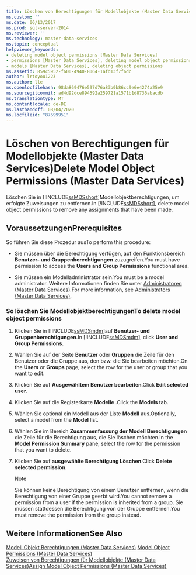 ```yaml
---
title: Löschen von Berechtigungen für Modellobjekte (Master Data Services) | Microsoft-Dokumentation
ms.custom: ''
ms.date: 06/13/2017
ms.prod: sql-server-2014
ms.reviewer: ''
ms.technology: master-data-services
ms.topic: conceptual
helpviewer_keywords:
- deleting model object permissions [Master Data Services]
- permissions [Master Data Services], deleting model object permissions
- models [Master Data Services], deleting object permissions
ms.assetid: 859c5952-f600-4940-8064-1afd13f7f6dc
author: lrtoyou1223
ms.author: lle
ms.openlocfilehash: 98da869476e597d76a83b0b86cc9e6e4274a25e9
ms.sourcegitcommit: ad4d92dce894592a259721a1571b1d8736abacdb
ms.translationtype: MT
ms.contentlocale: de-DE
ms.lasthandoff: 08/04/2020
ms.locfileid: "87699951"
---
```

# <a name="delete-model-object-permissions-master-data-services"></a><span data-ttu-id="b25a0-102">Löschen von Berechtigungen für Modellobjekte (Master Data Services)</span><span class="sxs-lookup"><span data-stu-id="b25a0-102">Delete Model Object Permissions (Master Data Services)</span></span>
  <span data-ttu-id="b25a0-103">Löschen Sie in [!INCLUDE[ssMDSshort](../includes/ssmdsshort-md.md)]Modellobjektberechtigungen, um erfolgte Zuweisungen zu entfernen.</span><span class="sxs-lookup"><span data-stu-id="b25a0-103">In [!INCLUDE[ssMDSshort](../includes/ssmdsshort-md.md)], delete model object permissions to remove any assignments that have been made.</span></span>  
  
## <a name="prerequisites"></a><span data-ttu-id="b25a0-104">Voraussetzungen</span><span class="sxs-lookup"><span data-stu-id="b25a0-104">Prerequisites</span></span>  
 <span data-ttu-id="b25a0-105">So führen Sie diese Prozedur aus</span><span class="sxs-lookup"><span data-stu-id="b25a0-105">To perform this procedure:</span></span>  
  
-   <span data-ttu-id="b25a0-106">Sie müssen über die Berechtigung verfügen, auf den Funktionsbereich **Benutzer- und Gruppenberechtigungen** zuzugreifen.</span><span class="sxs-lookup"><span data-stu-id="b25a0-106">You must have permission to access the **Users and Group Permissions** functional area.</span></span>  
  
-   <span data-ttu-id="b25a0-107">Sie müssen ein Modelladministrator sein.</span><span class="sxs-lookup"><span data-stu-id="b25a0-107">You must be a model administrator.</span></span> <span data-ttu-id="b25a0-108">Weitere Informationen finden Sie unter [Administratoren &#40;Master Data Services&#41;](administrators-master-data-services.md).</span><span class="sxs-lookup"><span data-stu-id="b25a0-108">For more information, see [Administrators &#40;Master Data Services&#41;](administrators-master-data-services.md).</span></span>  
  
### <a name="to-delete-model-object-permissions"></a><span data-ttu-id="b25a0-109">So löschen Sie Modellobjektberechtigungen</span><span class="sxs-lookup"><span data-stu-id="b25a0-109">To delete model object permissions</span></span>  
  
1.  <span data-ttu-id="b25a0-110">Klicken Sie in [!INCLUDE[ssMDSmdm](../includes/ssmdsmdm-md.md)]auf **Benutzer- und Gruppenberechtigungen**.</span><span class="sxs-lookup"><span data-stu-id="b25a0-110">In [!INCLUDE[ssMDSmdm](../includes/ssmdsmdm-md.md)], click **User and Group Permissions**.</span></span>  
  
2.  <span data-ttu-id="b25a0-111">Wählen Sie auf der Seite **Benutzer** oder **Gruppen** die Zeile für den Benutzer oder die Gruppe aus, den bzw. die Sie bearbeiten möchten.</span><span class="sxs-lookup"><span data-stu-id="b25a0-111">On the **Users** or **Groups** page, select the row for the user or group that you want to edit.</span></span>  
  
3.  <span data-ttu-id="b25a0-112">Klicken Sie auf **Ausgewähltem Benutzer bearbeiten**.</span><span class="sxs-lookup"><span data-stu-id="b25a0-112">Click **Edit selected user**.</span></span>  
  
4.  <span data-ttu-id="b25a0-113">Klicken Sie auf die Registerkarte **Modelle** .</span><span class="sxs-lookup"><span data-stu-id="b25a0-113">Click the **Models** tab.</span></span>  
  
5.  <span data-ttu-id="b25a0-114">Wählen Sie optional ein Modell aus der Liste **Modell** aus.</span><span class="sxs-lookup"><span data-stu-id="b25a0-114">Optionally, select a model from the **Model** list.</span></span>  
  
6.  <span data-ttu-id="b25a0-115">Wählen Sie im Bereich **Zusammenfassung der Modell Berechtigungen** die Zeile für die Berechtigung aus, die Sie löschen möchten.</span><span class="sxs-lookup"><span data-stu-id="b25a0-115">In the **Model Permission Summary** pane, select the row for the permission that you want to delete.</span></span>  
  
7.  <span data-ttu-id="b25a0-116">Klicken Sie auf **ausgewählte Berechtigung Löschen**.</span><span class="sxs-lookup"><span data-stu-id="b25a0-116">Click **Delete selected permission**.</span></span>  
  
    > [!NOTE]  
    >  <span data-ttu-id="b25a0-117">Sie können keine Berechtigung von einem Benutzer entfernen, wenn die Berechtigung von einer Gruppe geerbt wird.</span><span class="sxs-lookup"><span data-stu-id="b25a0-117">You cannot remove a permission from a user if the permission is inherited from a group.</span></span> <span data-ttu-id="b25a0-118">Sie müssen stattdessen die Berechtigung von der Gruppe entfernen.</span><span class="sxs-lookup"><span data-stu-id="b25a0-118">You must remove the permission from the group instead.</span></span>  
  
## <a name="see-also"></a><span data-ttu-id="b25a0-119">Weitere Informationen</span><span class="sxs-lookup"><span data-stu-id="b25a0-119">See Also</span></span>  
 <span data-ttu-id="b25a0-120">[Modell Objekt Berechtigungen &#40;Master Data Services&#41;](../../2014/master-data-services/model-object-permissions-master-data-services.md) </span><span class="sxs-lookup"><span data-stu-id="b25a0-120">[Model Object Permissions &#40;Master Data Services&#41;](../../2014/master-data-services/model-object-permissions-master-data-services.md) </span></span>  
 [<span data-ttu-id="b25a0-121">Zuweisen von Berechtigungen für Modellobjekte &#40;Master Data Services&#41;</span><span class="sxs-lookup"><span data-stu-id="b25a0-121">Assign Model Object Permissions &#40;Master Data Services&#41;</span></span>](../../2014/master-data-services/assign-model-object-permissions-master-data-services.md)  
  
  
